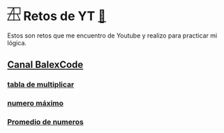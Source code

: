 # <img src="../../../imgs/logo.png" alt="Vanilla" width="30"/> Retos de YT [🐾](../main.md)

Estos son retos que me encuentro de Youtube y realizo para practicar mi lógica.

## [Canal BalexCode](https://www.youtube.com/@BalexCode)

### [tabla de multiplicar](1.md)
### [numero máximo](2.md)
### [Promedio de numeros](3.md)